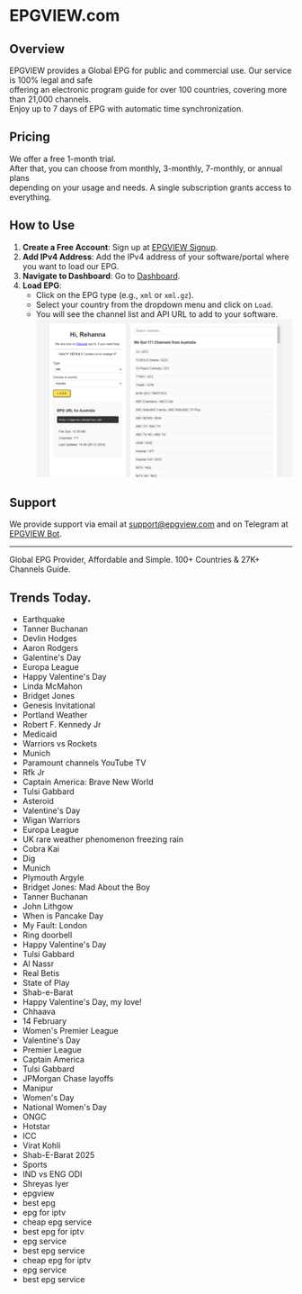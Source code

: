 # EPGVIEW.com



## Overview
EPGVIEW provides a Global EPG for public and commercial use. Our service is 100% legal and safe\
offering an electronic program guide for over 100 countries, covering more than 21,000 channels.\
Enjoy up to 7 days of EPG with automatic time synchronization.

## Pricing
We offer a free 1-month trial. \
After that, you can choose from monthly, 3-monthly, 7-monthly, or annual plans \
depending on your usage and needs. A single subscription grants access to everything.

## How to Use
1. **Create a Free Account**: Sign up at [EPGVIEW Signup](https://epgview.com/signup.php).
2. **Add IPv4 Address**: Add the IPv4 address of your software/portal where you want to load our EPG.
3. **Navigate to Dashboard**: Go to [Dashboard](https://epgview.com/dashboard.php).
4. **Load EPG**:
   - Click on the EPG type (e.g., `xml` or `xml.gz`).
   - Select your country from the dropdown menu and click on `Load`.
   - You will see the channel list and API URL to add to your software.
![EPGVIEW](img/dashboard.png)
## Support
We provide support via email at [support@epgview.com](mailto:support@epgview.com) and on Telegram at [EPGVIEW Bot](https://t.me/epgview_bot).

---

Global EPG Provider, Affordable and Simple. 100+ Countries & 27K+ Channels Guide.

## Trends Today.

- Earthquake
- Tanner Buchanan
- Devlin Hodges
- Aaron Rodgers
- Galentine's Day
- Europa League
- Happy Valentine's Day
- Linda McMahon
- Bridget Jones
- Genesis Invitational
- Portland Weather
- Robert F. Kennedy Jr
- Medicaid
- Warriors vs Rockets
- Munich
- Paramount channels YouTube TV
- Rfk Jr
- Captain America: Brave New World
- Tulsi Gabbard
- Asteroid
- Valentine's Day
- Wigan Warriors
- Europa League
- UK rare weather phenomenon freezing rain
- Cobra Kai
- Dig
- Munich
- Plymouth Argyle
- Bridget Jones: Mad About the Boy
- Tanner Buchanan
- John Lithgow
- When is Pancake Day
- My Fault: London
- Ring doorbell
- Happy Valentine's Day
- Tulsi Gabbard
- Al Nassr
- Real Betis
- State of Play
- Shab-e-Barat
- Happy Valentine's Day, my love!
- Chhaava
- 14 February
- Women's Premier League
- Valentine's Day
- Premier League
- Captain America
- Tulsi Gabbard
- JPMorgan Chase layoffs
- Manipur
- Women's Day
- National Women's Day
- ONGC
- Hotstar
- ICC
- Virat Kohli
- Shab-E-Barat 2025
- Sports
- IND vs ENG ODI
- Shreyas Iyer
- epgview
- best epg
- epg for iptv
- cheap epg service
- best epg for iptv
- epg service
- best epg service
- cheap epg for iptv
- epg service
- best epg service
